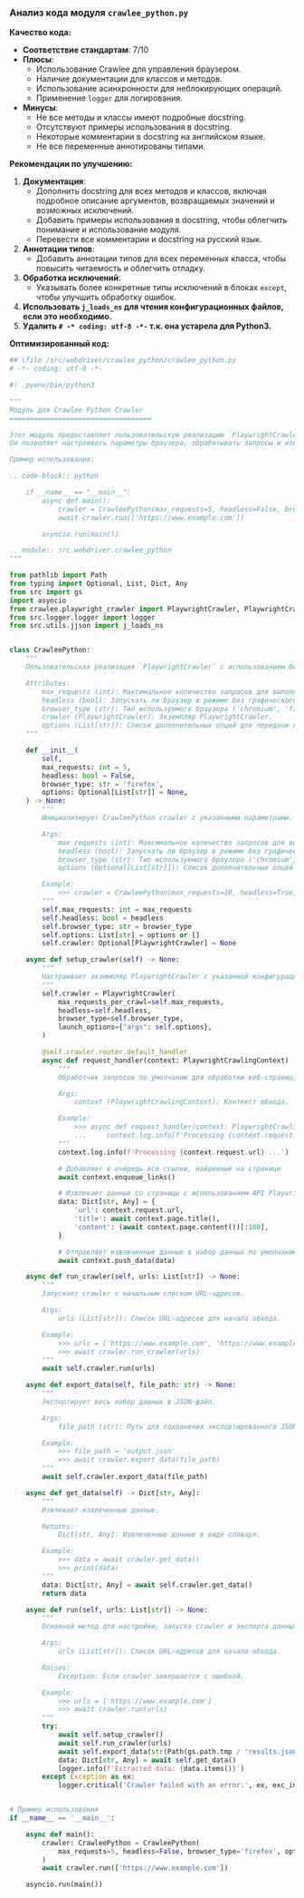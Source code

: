 ### **Анализ кода модуля `crawlee_python.py`**

**Качество кода:**

- **Соответствие стандартам**: 7/10
- **Плюсы**:
    - Использование Crawlee для управления браузером.
    - Наличие документации для классов и методов.
    - Использование асинхронности для неблокирующих операций.
    - Применение `logger` для логирования.
- **Минусы**:
    - Не все методы и классы имеют подробные docstring.
    - Отсутствуют примеры использования в docstring.
    - Некоторые комментарии в docstring на английском языке.
    - Не все переменные аннотированы типами.

**Рекомендации по улучшению:**

1.  **Документация**:
    *   Дополнить docstring для всех методов и классов, включая подробное описание аргументов, возвращаемых значений и возможных исключений.
    *   Добавить примеры использования в docstring, чтобы облегчить понимание и использование модуля.
    *   Перевести все комментарии и docstring на русский язык.
2.  **Аннотации типов**:
    *   Добавить аннотации типов для всех переменных класса, чтобы повысить читаемость и облегчить отладку.
3.  **Обработка исключений**:
    *   Указывать более конкретные типы исключений в блоках `except`, чтобы улучшить обработку ошибок.
4.  **Использовать `j_loads_ns` для чтения конфигурационных файлов, если это необходимо.**
5.  **Удалить `# -* coding: utf-8 -*-` т.к. она устарела для Python3.**

**Оптимизированный код:**

```python
## \file /src/webdriver/crawlee_python/crawlee_python.py
# -*- coding: utf-8 -*-

#! .pyenv/bin/python3

"""
Модуль для Crawlee Python Crawler
===================================

Этот модуль предоставляет пользовательскую реализацию `PlaywrightCrawler` с использованием библиотеки Crawlee.
Он позволяет настраивать параметры браузера, обрабатывать запросы и извлекать данные с веб-страниц.

Пример использования:

.. code-block:: python

    if __name__ == "__main__":
        async def main():
            crawler = CrawleePython(max_requests=5, headless=False, browser_type='firefox')
            await crawler.run(['https://www.example.com'])

        asyncio.run(main())

.. module:: src.webdriver.crawlee_python
"""

from pathlib import Path
from typing import Optional, List, Dict, Any
from src import gs
import asyncio
from crawlee.playwright_crawler import PlaywrightCrawler, PlaywrightCrawlingContext
from src.logger.logger import logger
from src.utils.jjson import j_loads_ns


class CrawleePython:
    """
    Пользовательская реализация `PlaywrightCrawler` с использованием библиотеки Crawlee.

    Attributes:
        max_requests (int): Максимальное количество запросов для выполнения во время обхода.
        headless (bool): Запускать ли браузер в режиме без графического интерфейса.
        browser_type (str): Тип используемого браузера ('chromium', 'firefox', 'webkit').
        crawler (PlaywrightCrawler): Экземпляр PlaywrightCrawler.
        options (List[str]): Список дополнительных опций для передачи в браузер.
    """

    def __init__(
        self,
        max_requests: int = 5,
        headless: bool = False,
        browser_type: str = 'firefox',
        options: Optional[List[str]] = None,
    ) -> None:
        """
        Инициализирует CrawleePython crawler с указанными параметрами.

        Args:
            max_requests (int): Максимальное количество запросов для выполнения во время обхода. По умолчанию 5.
            headless (bool): Запускать ли браузер в режиме без графического интерфейса. По умолчанию False.
            browser_type (str): Тип используемого браузера ('chromium', 'firefox', 'webkit'). По умолчанию 'firefox'.
            options (Optional[List[str]]): Список дополнительных опций для передачи в браузер. По умолчанию None.

        Example:
            >>> crawler = CrawleePython(max_requests=10, headless=True, browser_type='chromium')
        """
        self.max_requests: int = max_requests
        self.headless: bool = headless
        self.browser_type: str = browser_type
        self.options: List[str] = options or []
        self.crawler: Optional[PlaywrightCrawler] = None

    async def setup_crawler(self) -> None:
        """
        Настраивает экземпляр PlaywrightCrawler с указанной конфигурацией.
        """
        self.crawler = PlaywrightCrawler(
            max_requests_per_crawl=self.max_requests,
            headless=self.headless,
            browser_type=self.browser_type,
            launch_options={"args": self.options},
        )

        @self.crawler.router.default_handler
        async def request_handler(context: PlaywrightCrawlingContext) -> None:
            """
            Обработчик запросов по умолчанию для обработки веб-страниц.

            Args:
                context (PlaywrightCrawlingContext): Контекст обхода.

            Example:
                >>> async def request_handler(context: PlaywrightCrawlingContext):
                ...     context.log.info(f'Processing {context.request.url} ...')
            """
            context.log.info(f'Processing {context.request.url} ...')

            # Добавляет в очередь все ссылки, найденные на странице
            await context.enqueue_links()

            # Извлекает данные со страницы с использованием API Playwright
            data: Dict[str, Any] = {
                'url': context.request.url,
                'title': await context.page.title(),
                'content': (await context.page.content())[:100],
            }

            # Отправляет извлеченные данные в набор данных по умолчанию
            await context.push_data(data)

    async def run_crawler(self, urls: List[str]) -> None:
        """
        Запускает crawler с начальным списком URL-адресов.

        Args:
            urls (List[str]): Список URL-адресов для начала обхода.

        Example:
            >>> urls = ['https://www.example.com', 'https://www.example.org']
            >>> await crawler.run_crawler(urls)
        """
        await self.crawler.run(urls)

    async def export_data(self, file_path: str) -> None:
        """
        Экспортирует весь набор данных в JSON-файл.

        Args:
            file_path (str): Путь для сохранения экспортированного JSON-файла.

        Example:
            >>> file_path = 'output.json'
            >>> await crawler.export_data(file_path)
        """
        await self.crawler.export_data(file_path)

    async def get_data(self) -> Dict[str, Any]:
        """
        Извлекает извлеченные данные.

        Returns:
            Dict[str, Any]: Извлеченные данные в виде словаря.

        Example:
            >>> data = await crawler.get_data()
            >>> print(data)
        """
        data: Dict[str, Any] = await self.crawler.get_data()
        return data

    async def run(self, urls: List[str]) -> None:
        """
        Основной метод для настройки, запуска crawler и экспорта данных.

        Args:
            urls (List[str]): Список URL-адресов для начала обхода.

        Raises:
            Exception: Если crawler завершается с ошибкой.

        Example:
            >>> urls = ['https://www.example.com']
            >>> await crawler.run(urls)
        """
        try:
            await self.setup_crawler()
            await self.run_crawler(urls)
            await self.export_data(str(Path(gs.path.tmp / 'results.json')))
            data: Dict[str, Any] = await self.get_data()
            logger.info(f'Extracted data: {data.items()}')
        except Exception as ex:
            logger.critical('Crawler failed with an error:', ex, exc_info=True)


# Пример использования
if __name__ == '__main__':

    async def main():
        crawler: CrawleePython = CrawleePython(
            max_requests=5, headless=False, browser_type='firefox', options=['--headless']
        )
        await crawler.run(['https://www.example.com'])

    asyncio.run(main())